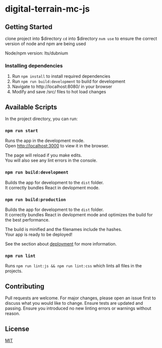 # digital-terrain-mc-js

## Getting Started
clone project into $directory
`cd` into $directory
`nvm use` to ensure the correct version of node and npm are being used

Node/npm version: lts/dubnium

### Installing dependencies
1. Run `npm install` to install required dependencies
2. Run `npm run build:development` to build for development
3. Navigate to http://localhost:8080/ in your browser
4. Modify and save /src/ files to hot load changes

## Available Scripts

In the project directory, you can run:

### `npm run start`

Runs the app in the development mode.<br />
Open [http://localhost:3000](http://localhost:3000) to view it in the browser.

The page will reload if you make edits.<br />
You will also see any lint errors in the console.

### `npm run build:development`

Builds the app for development to the `dist` folder.<br />
It correctly bundles React in devlopment mode.

### `npm run build:production`

Builds the app for development to the `dist` folder.<br />
It correctly bundles React in devlopment mode and optimizes the build for the best performance.

The build is minified and the filenames include the hashes.<br />
Your app is ready to be deployed!

See the section about [deployment](https://facebook.github.io/create-react-app/docs/deployment) for more information.

### `npm run lint`

Runs `npm run lint:js && npm run lint:css` which lints all files in the projects.

## Contributing
Pull requests are welcome. For major changes, please open an issue first to discuss what you would like to change. 
Ensure tests are updated and passing. Ensure you introduced no new linting errors or warnings without reason.

## License
[MIT](https://choosealicense.com/licenses/mit/)